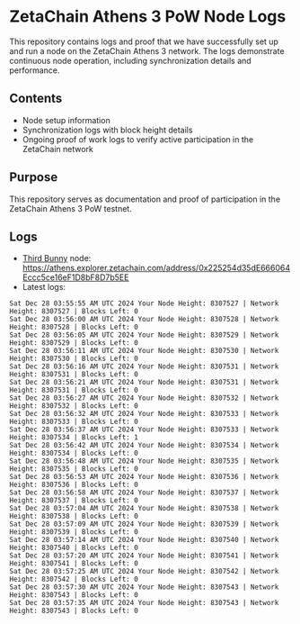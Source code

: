 # ZetaChain Athens 3 PoW Node Logs
This repository contains logs and proof that we have successfully set up and run a node on the ZetaChain Athens 3 network. The logs demonstrate continuous node operation, including synchronization details and performance.

## Contents
- Node setup information
- Synchronization logs with block height details
- Ongoing proof of work logs to verify active participation in the ZetaChain network

## Purpose
This repository serves as documentation and proof of participation in the ZetaChain Athens 3 PoW testnet.

## Logs

- [Third Bunny](https://thirdbunny.xyz/) node: https://athens.explorer.zetachain.com/address/0x225254d35dE666064Eccc5ce16eF1D8bF8D7b5EE
- Latest logs:
```
Sat Dec 28 03:55:55 AM UTC 2024 Your Node Height: 8307527 | Network Height: 8307527 | Blocks Left: 0
Sat Dec 28 03:56:00 AM UTC 2024 Your Node Height: 8307528 | Network Height: 8307528 | Blocks Left: 0
Sat Dec 28 03:56:05 AM UTC 2024 Your Node Height: 8307529 | Network Height: 8307529 | Blocks Left: 0
Sat Dec 28 03:56:11 AM UTC 2024 Your Node Height: 8307530 | Network Height: 8307530 | Blocks Left: 0
Sat Dec 28 03:56:16 AM UTC 2024 Your Node Height: 8307531 | Network Height: 8307531 | Blocks Left: 0
Sat Dec 28 03:56:21 AM UTC 2024 Your Node Height: 8307531 | Network Height: 8307531 | Blocks Left: 0
Sat Dec 28 03:56:27 AM UTC 2024 Your Node Height: 8307532 | Network Height: 8307532 | Blocks Left: 0
Sat Dec 28 03:56:32 AM UTC 2024 Your Node Height: 8307533 | Network Height: 8307533 | Blocks Left: 0
Sat Dec 28 03:56:37 AM UTC 2024 Your Node Height: 8307533 | Network Height: 8307534 | Blocks Left: 1
Sat Dec 28 03:56:42 AM UTC 2024 Your Node Height: 8307534 | Network Height: 8307534 | Blocks Left: 0
Sat Dec 28 03:56:48 AM UTC 2024 Your Node Height: 8307535 | Network Height: 8307535 | Blocks Left: 0
Sat Dec 28 03:56:53 AM UTC 2024 Your Node Height: 8307536 | Network Height: 8307536 | Blocks Left: 0
Sat Dec 28 03:56:58 AM UTC 2024 Your Node Height: 8307537 | Network Height: 8307537 | Blocks Left: 0
Sat Dec 28 03:57:04 AM UTC 2024 Your Node Height: 8307538 | Network Height: 8307538 | Blocks Left: 0
Sat Dec 28 03:57:09 AM UTC 2024 Your Node Height: 8307539 | Network Height: 8307539 | Blocks Left: 0
Sat Dec 28 03:57:14 AM UTC 2024 Your Node Height: 8307540 | Network Height: 8307540 | Blocks Left: 0
Sat Dec 28 03:57:20 AM UTC 2024 Your Node Height: 8307541 | Network Height: 8307541 | Blocks Left: 0
Sat Dec 28 03:57:25 AM UTC 2024 Your Node Height: 8307542 | Network Height: 8307542 | Blocks Left: 0
Sat Dec 28 03:57:30 AM UTC 2024 Your Node Height: 8307543 | Network Height: 8307543 | Blocks Left: 0
Sat Dec 28 03:57:35 AM UTC 2024 Your Node Height: 8307543 | Network Height: 8307543 | Blocks Left: 0
```
